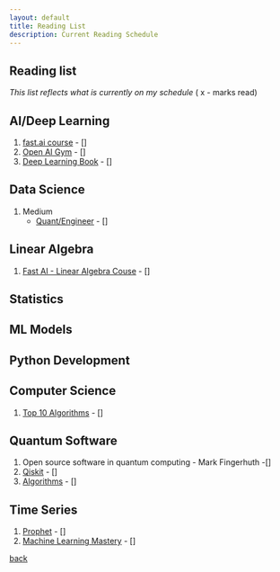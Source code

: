 ```yaml
---
layout: default
title: Reading List
description: Current Reading Schedule
---
```


## Reading list

_This list reflects what is currently on my schedule_
( x - marks read)

## AI/Deep Learning
1. [fast.ai course](https://course.fast.ai/index.html) - []
2. [Open AI Gym](https://gym.openai.com/) - []
3. [Deep Learning Book](http://www.deeplearningbook.org/) - []


## Data Science
1. Medium
    - [Quant/Engineer](https://medium.com/engineer-quant) - []

## Linear Algebra
1. [Fast AI - Linear Algebra Couse](https://github.com/fastai/numerical-linear-algebra) - []

## Statistics

## ML Models

## Python Development

## Computer Science
1. [Top 10 Algorithms](http://www.cs.fsu.edu/~lacher/courses/COT4401/notes/cise_v2_i1/index.html) - []

## Quantum Software

1. Open source software in quantum computing - Mark Fingerhuth -[]
2. [Qiskit](https://qiskit.org) - []
3. [Algorithms](https://arxiv.org/pdf/1804.03719.pdf) - []

## Time Series
1. [Prophet](https://facebook.github.io/prophet/docs/quick_start.html) - []
2. [Machine Learning Mastery](https://machinelearningmastery.com/start-here/#timeseries) - []

[back](./)
